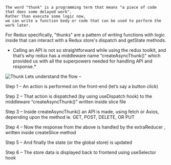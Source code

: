```
The word "thunk" is a programming term that means "a piece of code that does some delayed work". 
Rather than execute some logic now,
we can write a function body or code that can be used to perform the work later.
```

For Redux specifically, "thunks" are a pattern of writing functions with logic inside that can interact with a Redux store's dispatch and getState methods.

* Calling an API is not so straightforward while using the redux toolkit, and that’s why redux has a middleware name “createAsyncThunk()” which provided us with all the superpowers needed for handling API and response.*
  
 


![Thunk](https://github.com/VinodChoudhary12/MERN/assets/140074392/6a605c81-0bf8-4068-a913-aee881ebf300)
Lets understand the flow –

Step 1 – An action is performed on the front-end (let’s say a button click)

Step 2 – That action is dispatched (by using useDispatch hook) to the middleware “createAsyncThunk()” written inside slice file

Step 3 – Inside createAsyncThunk() an API is made, using fetch or Axios, depending upon the method ie. GET, POST, DELETE, OR PUT

Step 4 – Now the response from the above is handled by the extraReducer , written inside createSlice method

Step 5 – And finally the state (or the global store) is updated

Step 6 – The store data is displayed back to frontend using useSelector hook
